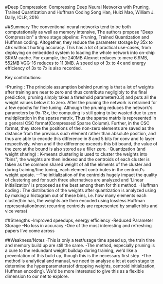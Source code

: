 #Deep Compression: Compressing Deep Neural Networks with Pruning, Trained Quantization and Huffman Coding
Song Han, Huizi Mao, William J. Dally, ICLR, 2016

##Summary
The conventional neural networks tend to be both computationally as well as memory intensive, The authors propose "Deep Compression" a three stage pipeline: Pruning, Trained Quantization and Huffman coding.
Altogether, they reduce the parameter storage by 35x to 49x without hurting accuracy. This has a lot of practical use-cases, from deploying on embedded system to loading the whole network into on-chip SRAM cache. For example, the 240MB Alexnet reduces to mere 6.9MB, 552MB VGG-16 reduces to 11.3MB. A speed up of 3x to 4x and energy efficiency of 3x to 7x is also recorded.

Key contributions:

-Pruning : The principle assumption behind pruning is that a lot of weights after training are near to zero and thus contribute negligibly to the final prediction, pruning simply takes a threshold parameter(0.3) and puts all the weight values below it to zero. After the pruning the network is retrained for a few epochs for fine tuning. Although the pruning reduces the network's parameters by 9x-13x, the computing is still going to be wasted due to zero multiplication in the sparse matrix, Thus the sparse matrix is represented in a general CSC format(Compressed Sparse Column). Further, in the CSC format, they store the positions of the non-zero elements are saved as the distance from the previous such element rather than absolute position, and thus are able to encode this difference in 8 and 5 bits for conv and fc layer respectively, when and if the difference exceeds this bit bound, the value of the zero at the bound is also stored as a filler zero.
-Quantization (and weight sharing) : K-means clustering is used to cluster the weights into "bins", the weights are then indexed and the centroids of each cluster is taken as the common shared weight of all the eliments of the cluster and during training/fine tuning, each element contributes in the centroid's weight update.
--The initialization of the centroids hugely impact the quality of clustering and for such three alternatives are analyzed and 'Linear initialization' is proposed as the best among them for this method.
-Huffman coding : The distribution of the weights after quantization is analyzed using by making a histogram out of these bins, i.e. how many elements each cluster/bin has, the weights are then encoded using lossless Huffman representation(most recurring centroids are represented by smaller bits and vice versa)

##Strengths 
-Improved speedups, energy efficiency
-Reduced Parameter Storage
-No loss in accuracy
-One of the most interesting and refreshing papers I've come across

##Weakness/Notes
-This is only a test/usage time speed up, the train time and memory build up are still the same.
-The method, especially pruning is a cure to the redundant weight buildup during training, we'd like a preventation of this build up, though this is the necessary first step.
-The method is analytical and manual, we need to analyse a lot at each stage to determine the hyperparameters(of dropping weights, centroid initialization, Huffman encoding). We'd be more interested to give this as a flexible dimension to our net to explore.

